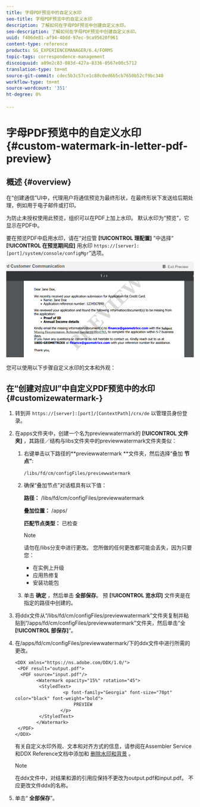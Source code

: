 ```yaml
---
title: 字母PDF预览中的自定义水印
seo-title: 字母PDF预览中的自定义水印
description: 了解如何在字母PDF预览中创建自定义水印。
seo-description: 了解如何在字母PDF预览中创建自定义水印。
uuid: f406de81-af94-40dd-97ec-9ca95620f961
content-type: reference
products: SG_EXPERIENCEMANAGER/6.4/FORMS
topic-tags: correspondence-management
discoiquuid: a09e2c83-083d-427a-8336-0567e00c5712
translation-type: tm+mt
source-git-commit: cdec5b3c57ce1c80c0ed6b5cb7650b52cf9bc340
workflow-type: tm+mt
source-wordcount: '351'
ht-degree: 0%

---
```



# 字母PDF预览中的自定义水印 {#custom-watermark-in-letter-pdf-preview}

## 概述 {#overview}

在“创建通信”UI中，代理用户将通信预览为最终形状，在最终形状下发送给后期处理，例如用于电子邮件或打印。

为防止未授权使用此预览，组织可以在PDF上加上水印。 默认水印为“预览”，它显示在PDF中。

要在预览PDF中启用水印，请在“对应管 **[!UICONTROL 理配置]** ”中选择“ **[!UICONTROL 在预览期间应]** 用水印 `https://[server]:[port]/system/console/configMgr`”选项。

![default-watermark](assets/default-watermark.png)

您可以使用以下步骤自定义水印的文本和外观：

## 在“创建对应UI”中自定义PDF预览中的水印 {#customizewatermark-}

1. 转到并 `https://[server]:[port]/[ContextPath]/crx/de` 以管理员身份登录。
1. 在apps文件夹中，创建一个名为previewwatermark的 **[!UICONTROL 文件夹]** ，其路径／结构与libs文件夹中的previewwatermark文件夹类似：

   1. 右键单击以下路径的**previewwatermark **文件夹，然后选择“叠加 **节点”**:

      `/libs/fd/cm/configFiles/previewwatermark`

   1. 确保“叠加节点”对话框具有以下值：

      **路径：** /libs/fd/cm/configFiles/previewwatermark

      **叠加位置：** /apps/

      **匹配节点类型：** 已检查

      >[!NOTE]
      >
      >请勿在/libs分支中进行更改。 您所做的任何更改都可能会丢失，因为只要您：
      >
      >* 在实例上升级
      >* 应用热修复
      >* 安装功能包


   1. 单击 **确定** ，然后单击 **全部保存**。 预 **[!UICONTROL 览水印]** 文件夹是在指定的路径中创建的。

1. 将ddx文件从“/libs/fd/cm/configFiles/previewwatermark”文件夹复制并粘贴到“/apps/fd/cm/configFiles/previewwatermark”文件夹，然后单击“全 **[!UICONTROL 部保存]**”。
1. 在/apps/fd/cm/configFiles/previewwatermark/下的ddx文件中进行所需的更改。

   ```
   <DDX xmlns="https://ns.adobe.com/DDX/1.0/">
    <PDF result="output.pdf">
     <PDF source="input.pdf"/>
           <Watermark opacity="15%" rotation="45">
            <StyledText>
                     <p font-family="Georgia" font-size="70pt" color="black" font-weight="bold">
                         PREVIEW
                    </p>
            </StyledText>
           </Watermark>
    </PDF>
   </DDX>
   ```

   有关自定义水印外观、文本和对齐方式的信息，请参阅在Assembler Service和DDX Reference文档中添加和 [删除水印和背景](https://help.adobe.com/en_US/livecycle/11.0/ddxRef.pdf) 。

   >[!NOTE]
   >
   >在ddx文件中，对结果和源的引用应保持不更改为output.pdf和input.pdf。 不应更改文件ddx的名称。

1. 单击“ **全部保存**”。

